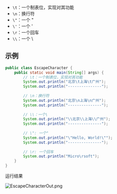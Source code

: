 - `\t`：一个制表位，实现对其功能
- `\n`：换行符
- `\"`：一个 "
- `\'`：一个 '
- `\r`：一个回车
- `\\`：一个 \

## 示例

```Java
public class EscapeCharacter {
	public static void main(String[] args) {
		// \t：一个制表位，实现对其功能
		System.out.println("北京\t上海\t广州");
		System.out.println("---------------");
		
		// \n：换行符
		System.out.println("北京\n上海\n广州");
		System.out.println("---------------");
		
		// \\：一个\
		System.out.println("\\北京\\上海\\广州");
		System.out.println("---------------");
		
		// \": 一个"
		System.out.println("\"Hello, World!\"");
		System.out.println("---------------");
		
		// \r: 一个回车
		System.out.println("Micro\rsoft");
	}
}
```

运行结果

![EscapeCharacterOut.png](https://s2.loli.net/2022/12/19/5XgWAv2iNRY1uLb.png)
